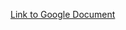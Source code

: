 [Link to Google Document](https://docs.google.com/document/d/1aVhBagT-YBudBhkRT833Srr5AjL5-PEYJXpa4gHx188/view?usp=sharing)
